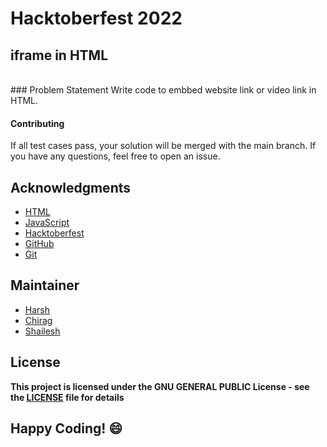 # Hacktoberfest 2022
## iframe in HTML
<br>
### Problem Statement
Write code to embbed website link or video link in HTML.

#### Contributing
If all test cases pass, your solution will be merged with the main branch. If you have any questions, feel free to open an issue.

## Acknowledgments
- [HTML]()
- [JavaScript](https://hacktoberfest.digitalocean.com/)
- [Hacktoberfest](https://hacktoberfest.digitalocean.com/)
- [GitHub](https://github.com)
- [Git](https://git-scm.com/)

## Maintainer
- [Harsh](https://www.linkedin.com/in/harshverma036/)
- [Chirag](https://github.com/ChiragGupta2808)
- [Shailesh](https://github.com/ShaileshKumar007)

## License
**This project is licensed under the GNU GENERAL PUBLIC License - see the [LICENSE](../../LICENSE) file for details**

## Happy Coding! :smile:
